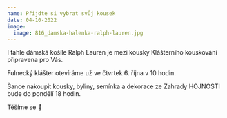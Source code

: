 ```yaml
---
name: Přijďte si vybrat svůj kousek
date: 04-10-2022
image:
  image: 816_damska-halenka-ralph-lauren.jpg
---
```

I﻿ tahle dámská košile Ralph Lauren je mezi kousky Klášterního kouskování připravena pro Vás. 

F﻿ulnecký klášter otevíráme už ve čtvrtek 6. října v 10 hodin. 

Š﻿ance nakoupit kousky, byliny, semínka a dekorace ze Zahrady HOJNOSTI bude do pondělí 18 hodin. 

T﻿ěšíme se  💛